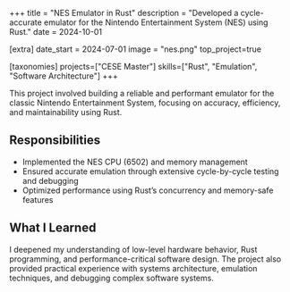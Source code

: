 +++
title = "NES Emulator in Rust"
description = "Developed a cycle-accurate emulator for the Nintendo Entertainment System (NES) using Rust."
date = 2024-10-01

[extra]
date_start = 2024-07-01
image = "nes.png"
top_project=true

[taxonomies]
projects=["CESE Master"]
skills=["Rust", "Emulation", "Software Architecture"]
+++

This project involved building a reliable and performant emulator for the classic Nintendo Entertainment System, focusing on accuracy, efficiency, and maintainability using Rust.

## Responsibilities
- Implemented the NES CPU (6502) and memory management  
- Ensured accurate emulation through extensive cycle-by-cycle testing and debugging  
- Optimized performance using Rust’s concurrency and memory-safe features  

## What I Learned
I deepened my understanding of low-level hardware behavior, Rust programming, and performance-critical software design. The project also provided practical experience with systems architecture, emulation techniques, and debugging complex software systems.

